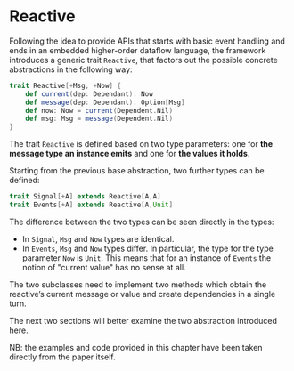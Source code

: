 # Reactive

Following the idea to provide APIs that starts with basic event handling and ends in an embedded higher-order dataflow language, the framework introduces a generic trait `Reactive`, that factors out the possible concrete abstractions in the following way:

```scala
trait Reactive[+Msg, +Now] {
    def current(dep: Dependant): Now
    def message(dep: Dependant): Option[Msg]
    def now: Now = current(Dependent.Nil)
    def msg: Msg = message(Dependent.Nil)
}
```

The trait `Reactive` is defined based on two type parameters: one for **the message type an instance emits** and one for **the values it holds**.

Starting from the previous base abstraction, two further types can be defined:

```scala
trait Signal[+A] extends Reactive[A,A]
trait Events[+A] extends Reactive[A,Unit]
```

The difference between the two types can be seen directly in the types:
- In `Signal`, `Msg` and `Now` types are identical.
- In `Events`, `Msg` and `Now` types differ. In particular, the type for the type parameter `Now` is `Unit`. This means that for an instance of `Events` the notion of "current value" has no sense at all.

The two subclasses need to implement two methods which obtain the reactive’s current message or value and create dependencies in a single turn.

The next two sections will better examine the two abstraction introduced here.

NB: the examples and code provided in this chapter have been taken directly from the paper itself.
